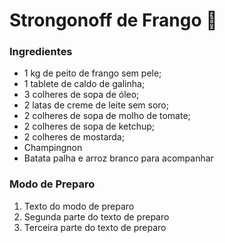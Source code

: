 # Strongonoff de Frango :chicken:

### **Ingredientes** 

- 1 kg de peito de frango sem pele;
- 1 tablete de caldo de galinha;
- 3 colheres de sopa de óleo;
- 2 latas de creme de leite sem soro;
- 2 colheres de sopa de molho de tomate;
- 2 colheres de sopa de ketchup;
- 2 colheres de mostarda;
- Champingnon
- Batata palha e arroz branco para acompanhar

### **Modo de Preparo**

1. Texto do modo de preparo
2. Segunda parte do texto de preparo
3. Terceira parte do texto de preparo